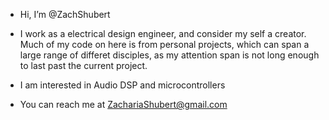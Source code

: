 - Hi, I’m @ZachShubert

- I work as a electrical design engineer, and consider my self a creator. Much of my code on here is from personal projects, 
which can span a large range of differet disciples, as my attention span is not long enough to last past the current project.
- I am interested in Audio DSP and microcontrollers

- You can reach me at ZachariaShubert@gmail.com
